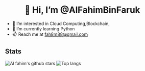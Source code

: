 <h1 align="center">👋 Hi, I’m @AlFahimBinFaruk</h1>

- 👀 I’m interested in Cloud Computing,Blockchain,
- 🌱 I’m currently learning Python
- 📫 Reach me at fah8m88@gmail.com

<!---
AlFahimBinFaruk/AlFahimBinFaruk is a ✨ special ✨ repository because its `README.md` (this file) appears on your GitHub profile.
You can click the Preview link to take a look at your changes.
--->

## Stats
![Al fahim's github stars](https://github-readme-stats.vercel.app/api?username=alfahimbinfaruk&show_icons=true&count_private=true&theme=great-gatsby)
![Top langs](https://github-readme-stats.vercel.app/api/top-langs/?username=alfahimbinfaruk&theme=great-gatsby&layout=compact)
